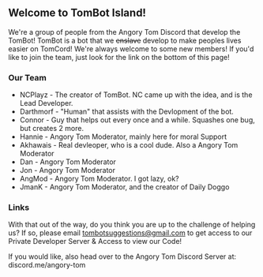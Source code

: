 ## Welcome to TomBot Island!

We're a group of people from the Angory Tom Discord that develop the TomBot! TomBot is a bot that we ~~enslave~~ develop to make peoples lives easier on TomCord! We're always welcome to some new members! If you'd like to join the team, just look for the link on the bottom of this page!

### Our Team
- NCPlayz - The creator of TomBot. NC came up with the idea, and is the Lead Developer.
- Darthmorf - "Human" that assists with the Devlopment of the bot.
- Connor - Guy that helps out every once and a while. Squashes one bug, but creates 2 more.
- Hannie - Angory Tom Moderator, mainly here for moral Support
- Akhawais - Real devleoper, who is a cool dude. Also a Angory Tom Moderator
- Dan - Angory Tom Moderator
- Jon - Angory Tom Moderator
- AngMod - Angory Tom Moderator. I got lazy, ok?
- JmanK - Angory Tom Moderator, and the creator of Daily Doggo

### Links

With that out of the way, do you think you are up to the challenge of helping us? If so, please email tombotsuggestions@gmail.com to get access to our Private Developer Server & Access to view our Code!

If you would like, also head over to the Angory Tom Discord Server at: discord.me/angory-tom








